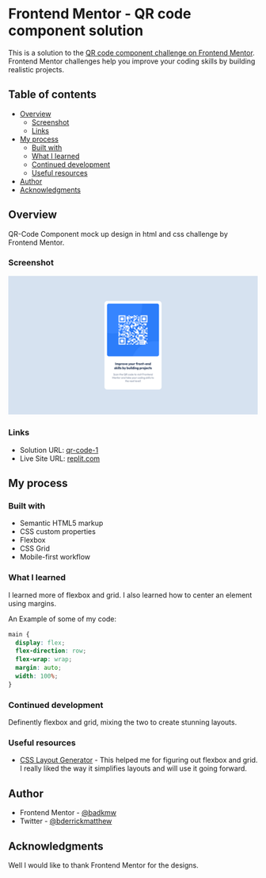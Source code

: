 # Frontend Mentor - QR code component solution

This is a solution to the [QR code component challenge on Frontend Mentor](https://www.frontendmentor.io/challenges/qr-code-component-iux_sIO_H). Frontend Mentor challenges help you improve your coding skills by building realistic projects. 

## Table of contents

- [Overview](#overview)
  - [Screenshot](#screenshot)
  - [Links](#links)
- [My process](#my-process)
  - [Built with](#built-with)
  - [What I learned](#what-i-learned)
  - [Continued development](#continued-development)
  - [Useful resources](#useful-resources)
- [Author](#author)
- [Acknowledgments](#acknowledgments)


## Overview
QR-Code Component mock up design in html and css challenge by Frontend Mentor.

### Screenshot

![](./screenshot.png)

### Links

- Solution URL: [qr-code-1](https://github.com/badkmw/QR-Code-Challenge.git)
- Live Site URL: [replit.com](https://qr-code-1--badkmw.repl.co/)

## My process

### Built with

- Semantic HTML5 markup
- CSS custom properties
- Flexbox
- CSS Grid
- Mobile-first workflow

### What I learned

I learned more of flexbox and grid. I also learned how to center an element using margins.

An Example of some of my code:
```css
main {
  display: flex;
  flex-direction: row;
  flex-wrap: wrap;
  margin: auto;
  width: 100%;
}
```


### Continued development

Definently flexbox and grid, mixing the two to create stunning layouts. 

### Useful resources

- [CSS Layout Generator](https://layout.bradwoods.io/) - This helped me for figuring out flexbox and grid. I really liked the way it simplifies layouts and will use it going forward.

## Author

- Frontend Mentor - [@badkmw](https://www.frontendmentor.io/profile/yourusername)
- Twitter - [@bderrickmatthew](https://twitter.com/bderrickmatthew)

## Acknowledgments

Well I would like to thank Frontend Mentor for the designs.
